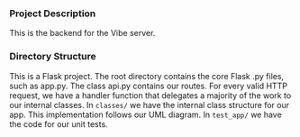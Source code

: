 ### Project Description
This is the backend for the Vibe server. 

### Directory Structure
This is a Flask project. The root directory contains the core Flask .py files, such as app.py.
The class api.py contains our routes. For every valid HTTP request, we have a handler function that delegates a majority of the work to our internal classes.
In `classes/` we have the internal class structure for our app. This implementation follows our UML diagram.
In `test_app/` we have the code for our unit tests.